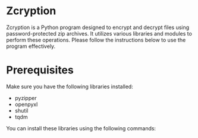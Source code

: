 # Zcryption
Zcryption is a Python program designed to encrypt and decrypt files using password-protected zip archives. It utilizes various libraries and modules to perform these operations. Please follow the instructions below to use the program effectively.

# Prerequisites
Make sure you have the following libraries installed:

- pyzipper
- openpyxl
- shutil
- tqdm

You can install these libraries using the following commands:
